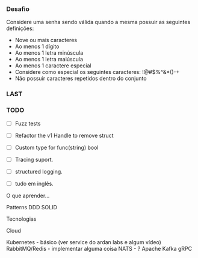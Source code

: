 ### Desafio

Considere uma senha sendo válida quando a mesma possuir as seguintes definições:

- Nove ou mais caracteres
- Ao menos 1 dígito
- Ao menos 1 letra minúscula
- Ao menos 1 letra maiúscula
- Ao menos 1 caractere especial
 - Considere como especial os seguintes caracteres: !@#$%^&*()-+
- Não possuir caracteres repetidos dentro do conjunto

### LAST

### TODO

- [ ] Fuzz tests
- [ ] Refactor the v1 Handle to remove struct
- [ ] Custom type for func(string) bool
- [ ] Tracing suport.
- [ ] structured logging.
- [ ] tudo em inglês.


O que aprender...

Patterns
DDD
SOLID


Tecnologias

Cloud

Kubernetes - básico (ver service do ardan labs e algum vídeo)
RabbitMQ/Redis - implementar alguma coisa
NATS - ?
Apache Kafka
gRPC
